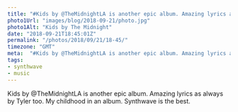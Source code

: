 ```yaml
---
title: "#Kids by @TheMidnightLA is another epic album. Amazing lyrics as always by Tyler too. My child"
photo1Url: "images/blog/2018-09-21/photo.jpg"
photo1Alt: "Kids by The Midnight"
date: "2018-09-21T18:45:01Z"
permalink: "/photos/2018/09/21/18-45/"
timezone: "GMT"
meta:  "#Kids by @TheMidnightLA is another epic album. Amazing lyrics as always by Tyler too. My child"
tags:
- synthwave
- music
---
```

Kids by @TheMidnightLA is another epic album. Amazing lyrics as always by Tyler too. My childhood in an album. Synthwave is the best.
